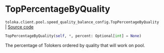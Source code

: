 # TopPercentageByQuality
`toloka.client.pool.speed_quality_balance_config.TopPercentageByQuality` | [Source code](https://github.com/Toloka/toloka-kit/blob/v1.0.2/src/client/pool/speed_quality_balance_config.py#L26)

```python
TopPercentageByQuality(self, *, percent: Optional[int] = None)
```

The percentage of Tolokers ordered by quality that will work on pool.

